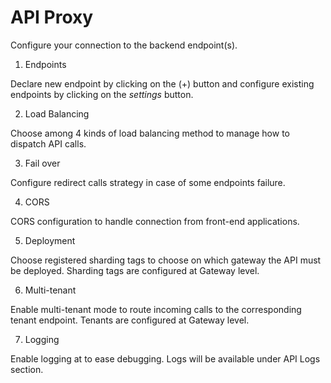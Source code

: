 # API Proxy

Configure your connection to the backend endpoint(s).

1. Endpoints

Declare new endpoint by clicking on the (+) button and configure existing endpoints by clicking on the *settings* button.

2. Load Balancing

Choose among 4 kinds of load balancing method to manage how to dispatch API calls.

3. Fail over

Configure redirect calls strategy in case of some endpoints failure.

4. CORS

CORS configuration to handle connection from front-end applications.

5. Deployment

Choose registered sharding tags to choose on which gateway the API must be deployed. Sharding tags are configured at Gateway level.

6. Multi-tenant

Enable multi-tenant mode to route incoming calls to the corresponding tenant endpoint. Tenants are configured at Gateway level.

7. Logging

Enable logging at to ease debugging. Logs will be available under API Logs section.
